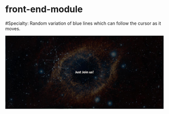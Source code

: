 # front-end-module

#Specialty: Random variation of blue lines which can follow the cursor as it moves.

![image]( https://github.com/Gnnnn/front-end-module/blob/master/stylus/exmple.png)
